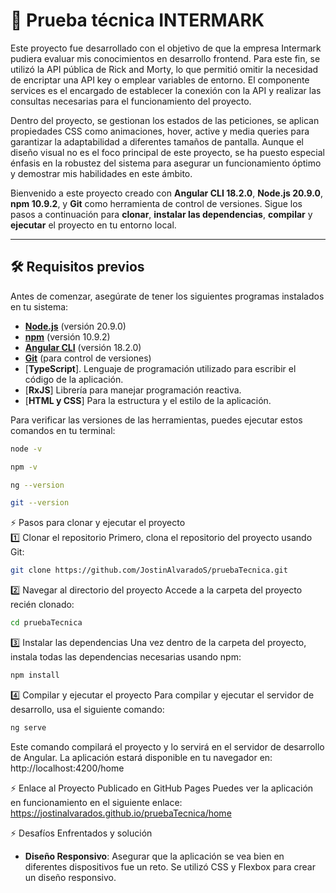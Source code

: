 # 🚀 Prueba técnica INTERMARK
Este proyecto fue desarrollado con el objetivo de que la empresa Intermark pudiera evaluar mis conocimientos en desarrollo frontend. Para este fin, se utilizó la API pública de Rick and Morty, lo que permitió omitir la necesidad de encriptar una API key o emplear variables de entorno. El componente services es el encargado de establecer la conexión con la API y realizar las consultas necesarias para el funcionamiento del proyecto.

Dentro del proyecto, se gestionan los estados de las peticiones, se aplican propiedades CSS como animaciones, hover, active y media queries para garantizar la adaptabilidad a diferentes tamaños de pantalla. Aunque el diseño visual no es el foco principal de este proyecto, se ha puesto especial énfasis en la robustez del sistema para asegurar un funcionamiento óptimo y demostrar mis habilidades en este ámbito.

Bienvenido a este proyecto creado con **Angular CLI 18.2.0**, **Node.js 20.9.0**, **npm 10.9.2**, y **Git** como herramienta de control de versiones. Sigue los pasos a continuación para **clonar**, **instalar las dependencias**, **compilar** y **ejecutar** el proyecto en tu entorno local.

---

## 🛠 Requisitos previos

Antes de comenzar, asegúrate de tener los siguientes programas instalados en tu sistema:

- [**Node.js**](https://nodejs.org/) (versión 20.9.0)
- [**npm**](https://www.npmjs.com/) (versión 10.9.2)
- [**Angular CLI**](https://angular.io/cli) (versión 18.2.0)
- [**Git**](https://git-scm.com/) (para control de versiones)
- [**TypeScript**]. Lenguaje de programación utilizado para escribir el código de la aplicación.
- [**RxJS**] Librería para manejar programación reactiva.
- [**HTML y CSS**] Para la estructura y el estilo de la aplicación.

Para verificar las versiones de las herramientas, puedes ejecutar estos comandos en tu terminal:

```bash
node -v
```
```bash
npm -v
```
```bash
ng --version
```
```bash
git --version
```

⚡ Pasos para clonar y ejecutar el proyecto  
1️⃣ Clonar el repositorio
Primero, clona el repositorio del proyecto usando Git:

```bash
git clone https://github.com/JostinAlvaradoS/pruebaTecnica.git
```
2️⃣ Navegar al directorio del proyecto
Accede a la carpeta del proyecto recién clonado:
```bash
cd pruebaTecnica
```
3️⃣ Instalar las dependencias
Una vez dentro de la carpeta del proyecto, instala todas las dependencias necesarias usando npm:
```bash
npm install
```
4️⃣ Compilar y ejecutar el proyecto
Para compilar y ejecutar el servidor de desarrollo, usa el siguiente comando:
```bash
ng serve
```
Este comando compilará el proyecto y lo servirá en el servidor de desarrollo de Angular. La aplicación estará disponible en tu navegador en:
http://localhost:4200/home


⚡ Enlace al Proyecto Publicado en GitHub Pages
Puedes ver la aplicación en funcionamiento en el siguiente enlace: 
https://jostinalvarados.github.io/pruebaTecnica/home

⚡ Desafíos Enfrentados y solución
- **Diseño Responsivo**: Asegurar que la aplicación se vea bien en diferentes dispositivos fue un reto. Se utilizó CSS y Flexbox para crear un diseño responsivo.

